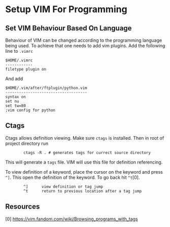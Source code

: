 Setup VIM For Programming
=========================

## Set VIM Behaviour Based On Language

Behaviour of VIM can be changed according to the programming language being
used. To achieve that one needs to add vim plugins. Add the following line 
to `.vimrc`

```
$HOME/.vimrc
------------
filetype plugin on
```

And add

```
$HOME/.vim/after/ftplugin/python.vim
------------------------------------
syntax on
set nu
set tw=80
;vim config for python
```

## Ctags

Ctags allows definition viewing. Make sure `ctags` is installed. Then in root of
project directory run

```
        ctags -R . # generates tags for currect source directory
```

This will generate a `tags` file. VIM will use this file for definition
referencing.

To view definition of a keyword, place the cursor on the keyword and press `^]`.
This open the definition of the keyword. To go back hit `^t`[0].

```
        ^]      view definition or tag jump
        ^t      return to previous location after a tag jump
```

## Resources

[0] https://vim.fandom.com/wiki/Browsing_programs_with_tags
